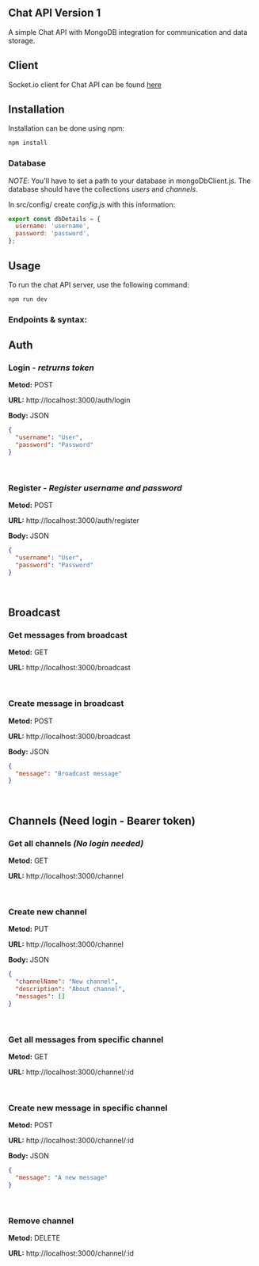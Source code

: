 ## Chat API Version 1

A simple Chat API with MongoDB integration for communication and data storage.

## Client

Socket.io client for Chat API can be found [here](https://github.com/IgorGryp/chat-API-client)

## Installation

Installation can be done using npm:

```bash
npm install
```

### Database

_NOTE_: You'll have to set a path to your database in mongoDbClient.js. The database should have the collections _users_ and _channels_.

In src/config/ create _config.js_ with this information:

```javascript
export const dbDetails = {
  username: 'username',
  password: 'password',
};
```

## Usage

To run the chat API server, use the following command:

```bash
npm run dev
```

### Endpoints & syntax:

## Auth

### Login - _retrurns token_

**Metod:** POST

**URL:** http://localhost:3000/auth/login

**Body:** JSON

```json
{
  "username": "User",
  "password": "Password"
}
```

<br>

### Register - _Register username and password_

**Metod:** POST

**URL:** http://localhost:3000/auth/register

**Body:** JSON

```json
{
  "username": "User",
  "password": "Password"
}
```

<br>

## Broadcast

### Get messages from broadcast

**Metod:** GET

**URL:** http://localhost:3000/broadcast

<br>

### Create message in broadcast

**Metod:** POST

**URL:** http://localhost:3000/broadcast

**Body:** JSON

```json
{
  "message": "Broadcast message"
}
```

<br>

## Channels (Need login - Bearer token)

### Get all channels _(No login needed)_

**Metod:** GET

**URL:** http://localhost:3000/channel

<br>

### Create new channel

**Metod:** PUT

**URL:** http://localhost:3000/channel

**Body:** JSON

```json
{
  "channelName": "New channel",
  "description": "About channel",
  "messages": []
}
```

<br>

### Get all messages from specific channel

**Metod:** GET

**URL:** http://localhost:3000/channel/:id

<br>

### Create new message in specific channel

**Metod:** POST

**URL:** http://localhost:3000/channel/:id

**Body:** JSON

```json
{
  "message": "A new message"
}
```

<br>

### Remove channel

**Metod:** DELETE

**URL:** http://localhost:3000/channel/:id
